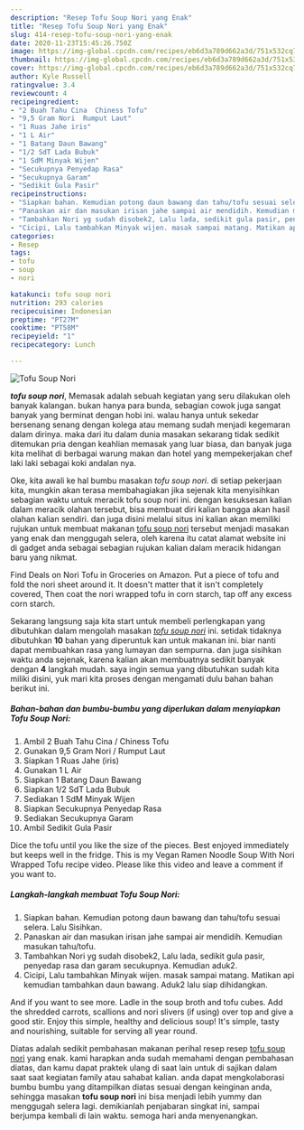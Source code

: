 ```yaml
---
description: "Resep Tofu Soup Nori yang Enak"
title: "Resep Tofu Soup Nori yang Enak"
slug: 414-resep-tofu-soup-nori-yang-enak
date: 2020-11-23T15:45:26.750Z
image: https://img-global.cpcdn.com/recipes/eb6d3a789d662a3d/751x532cq70/tofu-soup-nori-foto-resep-utama.jpg
thumbnail: https://img-global.cpcdn.com/recipes/eb6d3a789d662a3d/751x532cq70/tofu-soup-nori-foto-resep-utama.jpg
cover: https://img-global.cpcdn.com/recipes/eb6d3a789d662a3d/751x532cq70/tofu-soup-nori-foto-resep-utama.jpg
author: Kyle Russell
ratingvalue: 3.4
reviewcount: 4
recipeingredient:
- "2 Buah Tahu Cina  Chiness Tofu"
- "9,5 Gram Nori  Rumput Laut"
- "1 Ruas Jahe iris"
- "1 L Air"
- "1 Batang Daun Bawang"
- "1/2 SdT Lada Bubuk"
- "1 SdM Minyak Wijen"
- "Secukupnya Penyedap Rasa"
- "Secukupnya Garam"
- "Sedikit Gula Pasir"
recipeinstructions:
- "Siapkan bahan. Kemudian potong daun bawang dan tahu/tofu sesuai selera. Lalu Sisihkan."
- "Panaskan air dan masukan irisan jahe sampai air mendidih. Kemudian masukan tahu/tofu."
- "Tambahkan Nori yg sudah disobek2, Lalu lada, sedikit gula pasir, penyedap rasa dan garam secukupnya. Kemudian aduk2."
- "Cicipi, Lalu tambahkan Minyak wijen. masak sampai matang. Matikan api kemudian tambahkan daun bawang. Aduk2 lalu siap dihidangkan."
categories:
- Resep
tags:
- tofu
- soup
- nori

katakunci: tofu soup nori 
nutrition: 293 calories
recipecuisine: Indonesian
preptime: "PT27M"
cooktime: "PT58M"
recipeyield: "1"
recipecategory: Lunch

---
```



![Tofu Soup Nori](https://img-global.cpcdn.com/recipes/eb6d3a789d662a3d/751x532cq70/tofu-soup-nori-foto-resep-utama.jpg)

<b><i>tofu soup nori</i></b>, Memasak adalah sebuah kegiatan yang seru dilakukan oleh banyak kalangan. bukan hanya para bunda, sebagian cowok juga sangat banyak yang berminat dengan hobi ini. walau hanya untuk sekedar bersenang senang dengan kolega atau memang sudah menjadi kegemaran dalam dirinya. maka dari itu dalam dunia masakan sekarang tidak sedikit ditemukan pria dengan keahlian memasak yang luar biasa, dan banyak juga kita melihat di berbagai warung makan dan hotel yang mempekerjakan chef laki laki sebagai koki andalan nya.

Oke, kita awali ke hal bumbu masakan <i>tofu soup nori</i>. di setiap pekerjaan kita, mungkin akan terasa membahagiakan jika sejenak kita menyisihkan sebagian waktu untuk meracik tofu soup nori ini. dengan kesuksesan kalian dalam meracik olahan tersebut, bisa membuat diri kalian bangga akan hasil olahan kalian sendiri. dan juga disini melalui situs ini kalian akan memiliki rujukan untuk membuat makanan <u>tofu soup nori</u> tersebut menjadi masakan yang enak dan menggugah selera, oleh karena itu catat alamat website ini di gadget anda sebagai sebagian rujukan kalian dalam meracik hidangan baru yang nikmat.

Find Deals on Nori Tofu in Groceries on Amazon. Put a piece of tofu and fold the nori sheet around it. It doesn&#39;t matter that it isn&#39;t completely covered, Then coat the nori wrapped tofu in corn starch, tap off any excess corn starch.


Sekarang langsung saja kita start untuk membeli perlengkapan yang dibutuhkan dalam mengolah masakan <u><i>tofu soup nori</i></u> ini. setidak tidaknya dibutuhkan <b>10</b> bahan yang diperuntuk kan untuk makanan ini. biar nanti dapat membuahkan rasa yang lumayan dan sempurna. dan juga sisihkan waktu anda sejenak, karena kalian akan membuatnya sedikit banyak dengan <b>4</b> langkah mudah. saya ingin semua yang dibutuhkan sudah kita miliki disini, yuk mari kita proses dengan mengamati dulu bahan bahan berikut ini.

<!--inarticleads1-->

##### Bahan-bahan dan bumbu-bumbu yang diperlukan dalam menyiapkan Tofu Soup Nori:

1. Ambil 2 Buah Tahu Cina / Chiness Tofu
1. Gunakan 9,5 Gram Nori / Rumput Laut
1. Siapkan 1 Ruas Jahe (iris)
1. Gunakan 1 L Air
1. Siapkan 1 Batang Daun Bawang
1. Siapkan 1/2 SdT Lada Bubuk
1. Sediakan 1 SdM Minyak Wijen
1. Siapkan Secukupnya Penyedap Rasa
1. Sediakan Secukupnya Garam
1. Ambil Sedikit Gula Pasir


Dice the tofu until you like the size of the pieces. Best enjoyed immediately but keeps well in the fridge. This is my Vegan Ramen Noodle Soup With Nori Wrapped Tofu recipe video. Please like this video and leave a comment if you want to. 

<!--inarticleads2-->

##### Langkah-langkah membuat Tofu Soup Nori:

1. Siapkan bahan. Kemudian potong daun bawang dan tahu/tofu sesuai selera. Lalu Sisihkan.
1. Panaskan air dan masukan irisan jahe sampai air mendidih. Kemudian masukan tahu/tofu.
1. Tambahkan Nori yg sudah disobek2, Lalu lada, sedikit gula pasir, penyedap rasa dan garam secukupnya. Kemudian aduk2.
1. Cicipi, Lalu tambahkan Minyak wijen. masak sampai matang. Matikan api kemudian tambahkan daun bawang. Aduk2 lalu siap dihidangkan.


And if you want to see more. Ladle in the soup broth and tofu cubes. Add the shredded carrots, scallions and nori slivers (if using) over top and give a good stir. Enjoy this simple, healthy and delicious soup! It&#39;s simple, tasty and nourishing, suitable for serving all year round. 

Diatas adalah sedikit pembahasan makanan perihal resep resep <u>tofu soup nori</u> yang enak. kami harapkan anda sudah memahami dengan pembahasan diatas, dan kamu dapat praktek ulang di saat lain untuk di sajikan dalam saat saat kegiatan family atau sahabat kalian. anda dapat mengkolaborasi bumbu bumbu yang ditampilkan diatas sesuai dengan keinginan anda, sehingga masakan <b>tofu soup nori</b> ini bisa menjadi lebih yummy dan menggugah selera lagi. demikianlah penjabaran singkat ini, sampai berjumpa kembali di lain waktu. semoga hari anda menyenangkan.
